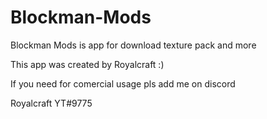 # Blockman-Mods
Blockman Mods is app for download texture pack and more 

This app was created by Royalcraft :)

If you need for comercial usage pls add me on discord

Royalcraft YT#9775
